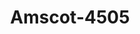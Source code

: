 ---
f_zip-code: 33713
f_state-code: FL
title: Amscot-4505
f_phone: 727-327-9765
f_city-only: Petersburg
f_address: 1300 34Th Street North Saint Petersburg
f_location-unique-id: '4505'
slug: amscot-4505
updated-on: '2024-05-30T13:46:58.046Z'
created-on: '2024-05-30T13:36:59.803Z'
published-on: '2024-05-30T13:54:32.469Z'
f_city-state: cms/city/petersburg-fl.md
f_company: cms/company/amscot.md
f_state: cms/state/florida.md
layout: '[payday-loan].html'
tags: payday-loan
---